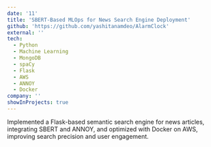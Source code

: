 ```yaml
---
date: '11'
title: 'SBERT-Based MLOps for News Search Engine Deployment'
github: 'https://github.com/yashitanamdeo/AlarmClock'
external: ''
tech:
  - Python
  - Machine Learning
  - MongoDB
  - spaCy
  - Flask
  - AWS
  - ANNOY
  - Docker
company: ''
showInProjects: true
---
```


Implemented a Flask-based semantic search engine for news articles, integrating SBERT and ANNOY, and optimized with Docker on AWS, improving search precision and user engagement.
